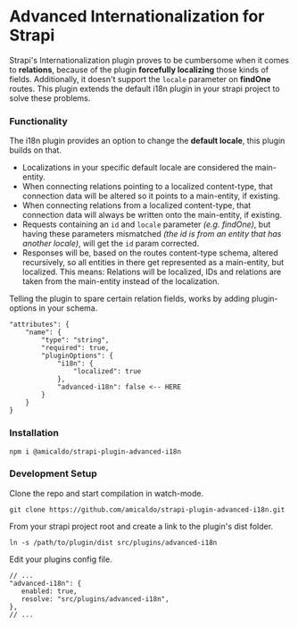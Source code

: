 # Advanced Internationalization for Strapi

Strapi's Internationalization plugin proves to be cumbersome when it comes to **relations**, because of the plugin **forcefully localizing** those kinds of fields.
Additionally, it doesn't support the `locale` parameter on **findOne** routes.
This plugin extends the default i18n plugin in your strapi project to solve these problems.
### Functionality
The i18n plugin provides an option to change the **default locale**, this plugin builds on that.

- Localizations in your specific default locale are considered the main-entity.
- When connecting relations pointing to a localized content-type, that connection data will be altered so it points to a main-entity, if existing.
- When connecting relations from a localized content-type, that connection data will always be written onto the main-entity, if existing.
- Requests containing an `id` and `locale` parameter *(e.g. findOne)*, but having these parameters  mismatched *(the id is from an entity that has another locale)*, will get the `id` param corrected.
- Responses will be, based on the routes content-type schema, altered recursively, so all entities in there get represented as a main-entity, but localized. This means: Relations will be localized, IDs and relations are taken from the main-entity instead of the localization.

Telling the plugin to spare certain relation fields, works by adding plugin-options in your schema. 
```
"attributes": {
	"name": {
		"type": "string",
		"required": true,
		"pluginOptions": {
			"i18n": {
				"localized": true
			},
			"advanced-i18n": false <-- HERE
		}
	}
}
```

### Installation
```
npm i @amicaldo/strapi-plugin-advanced-i18n
```

### Development Setup
Clone the repo and start compilation in watch-mode.
```
git clone https://github.com/amicaldo/strapi-plugin-advanced-i18n.git
```

From your strapi project root and create a link to the plugin's dist folder.
```
ln -s /path/to/plugin/dist src/plugins/advanced-i18n
```

 Edit your plugins config file.
 ```
// ... 
"advanced-i18n": {
	enabled: true,
	resolve: "src/plugins/advanced-i18n",
},
// ...
 ```
